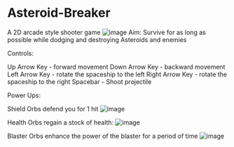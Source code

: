 # Asteroid-Breaker
A 2D arcade style shooter game
![image](https://github.com/user-attachments/assets/e38c4583-3e8f-463e-a13b-e8ae9c6752db)
Aim:
Survive for as long as possible while dodging and destroying Asteroids and enemies

Controls:

Up Arrow Key - forward movement
Down Arrow Key - backward movement
Left Arrow Key - rotate the spaceship to the left
Right Arrow Key - rotate the spaceship to the right
Spacebar - Shoot projectile

Power Ups:

Shield Orbs defend you for 1 hit
![image](https://github.com/user-attachments/assets/9d492c51-0ff2-479d-9678-f1276c8ba0c7)

Health Orbs regain a stock of health:
![image](https://github.com/user-attachments/assets/542e2428-af64-45d7-85d1-d8c98ab18169)

Blaster Orbs enhance the power of the blaster for a period of time
![image](https://github.com/user-attachments/assets/17c254bd-0bf8-424b-98fe-f476697ca434)



